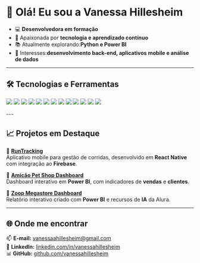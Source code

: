 # 👋 Olá! Eu sou a **Vanessa Hillesheim**

- 💻 **Desenvolvedora em formação**
- 🚀 Apaixonada por **tecnologia e aprendizado contínuo**
- 📚 Atualmente explorando:**Python e Power BI**
- 🎯 Interesses:**desenvolvimento back-end, aplicativos mobile e análise de dados**

---

## 🛠️ Tecnologias e Ferramentas
<p>
  <!-- Linguagens -->
  <img src="https://img.shields.io/badge/Python-3776AB?style=for-the-badge&logo=python&logoColor=white"/>
  <img src="https://img.shields.io/badge/JavaScript-F7DF1E?style=for-the-badge&logo=javascript&logoColor=black"/>
  <img src="https://img.shields.io/badge/PHP-777BB4?style=for-the-badge&logo=php&logoColor=white"/>
  
  <!-- Front-end -->
  <img src="https://img.shields.io/badge/React_Native-61DAFB?style=for-the-badge&logo=react&logoColor=black"/>
  <img src="https://img.shields.io/badge/HTML5-E34F26?style=for-the-badge&logo=html5&logoColor=white"/>
  <img src="https://img.shields.io/badge/CSS3-1572B6?style=for-the-badge&logo=css3&logoColor=white"/>

  <!-- Banco de Dados -->
  <img src="https://img.shields.io/badge/Firebase-FFCA28?style=for-the-badge&logo=firebase&logoColor=black"/>
  <img src="https://img.shields.io/badge/SQLite-003B57?style=for-the-badge&logo=sqlite&logoColor=white"/>
  <img src="https://img.shields.io/badge/MySQL-4479A1?style=for-the-badge&logo=mysql&logoColor=white"/>

  <!-- Análise de Dados -->
  <img src="https://img.shields.io/badge/Power_BI-F2C811?style=for-the-badge&logo=powerbi&logoColor=black"/>

  <!-- Ferramentas -->
  <img src="https://img.shields.io/badge/Git-F05032?style=for-the-badge&logo=git&logoColor=white"/>
  <img src="https://img.shields.io/badge/Figma-F24E1E?style=for-the-badge&logo=figma&logoColor=white"/>
  <img src="https://img.shields.io/badge/VS_Code-007ACC?style=for-the-badge&logo=visualstudiocode&logoColor=white"/>
</p>
---

## 📈 Projetos em Destaque

🌟 [**RunTracking**](https://github.com/vanessahillesheim/ProjetoIntegrador)  
Aplicativo mobile para gestão de corridas, desenvolvido em **React Native** com integração ao **Firebase**.

🐾 [**Amicão Pet Shop Dashboard**](https://github.com/vanessahillesheim/AmicaoPetShop)  
Dashboard interativo em **Power BI**, com indicadores de **vendas** e **clientes**.

🧠 [**Zoop Megastore Dashboard**](https://github.com/vanessahillesheim/ZoopMegastore)  
Relatório interativo criado com **Power BI** e recursos de **IA** da Alura.

---

## 🌐 Onde me encontrar

📫 **E-mail:** [vanessaahillesheim@gmail.com](mailto:vanessahillesheim@gmail.com)  
💼 **LinkedIn:** [linkedin.com/in/vanessahillesheim](https://www.linkedin.com/in/vanessahillesheim/)  
📊 **GitHub:** [github.com/vanessahillesheim](https://github.com/vanessahillesheim)
